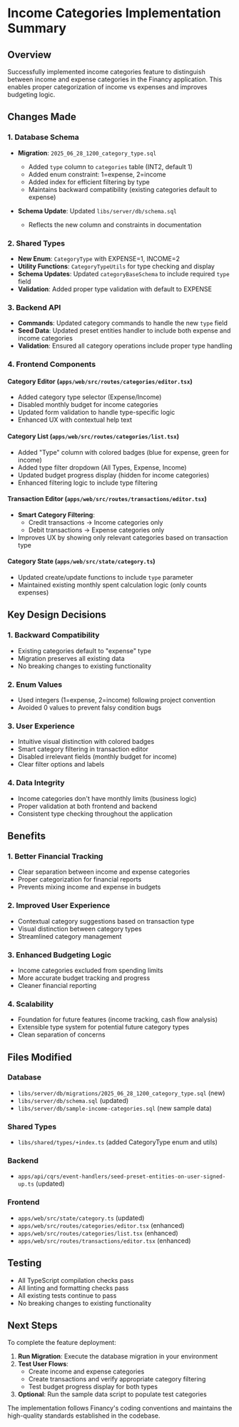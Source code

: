# Income Categories Implementation Summary

## Overview

Successfully implemented income categories feature to distinguish between income and expense categories in the Financy application. This enables proper categorization of income vs expenses and improves budgeting logic.

## Changes Made

### 1. Database Schema
- **Migration**: `2025_06_28_1200_category_type.sql`
  - Added `type` column to `categories` table (INT2, default 1)
  - Added enum constraint: 1=expense, 2=income
  - Added index for efficient filtering by type
  - Maintains backward compatibility (existing categories default to expense)

- **Schema Update**: Updated `libs/server/db/schema.sql` 
  - Reflects the new column and constraints in documentation

### 2. Shared Types
- **New Enum**: `CategoryType` with EXPENSE=1, INCOME=2
- **Utility Functions**: `CategoryTypeUtils` for type checking and display
- **Schema Updates**: Updated `categoryBaseSchema` to include required `type` field
- **Validation**: Added proper type validation with default to EXPENSE

### 3. Backend API
- **Commands**: Updated category commands to handle the new `type` field
- **Seed Data**: Updated preset entities handler to include both expense and income categories
- **Validation**: Ensured all category operations include proper type handling

### 4. Frontend Components

#### Category Editor (`apps/web/src/routes/categories/editor.tsx`)
- Added category type selector (Expense/Income)
- Disabled monthly budget for income categories
- Updated form validation to handle type-specific logic
- Enhanced UX with contextual help text

#### Category List (`apps/web/src/routes/categories/list.tsx`)
- Added "Type" column with colored badges (blue for expense, green for income)
- Added type filter dropdown (All Types, Expense, Income)
- Updated budget progress display (hidden for income categories)
- Enhanced filtering logic to include type filtering

#### Transaction Editor (`apps/web/src/routes/transactions/editor.tsx`)
- **Smart Category Filtering**: 
  - Credit transactions → Income categories only
  - Debit transactions → Expense categories only
- Improves UX by showing only relevant categories based on transaction type

#### Category State (`apps/web/src/state/category.ts`)
- Updated create/update functions to include `type` parameter
- Maintained existing monthly spent calculation logic (only counts expenses)

## Key Design Decisions

### 1. **Backward Compatibility**
- Existing categories default to "expense" type
- Migration preserves all existing data
- No breaking changes to existing functionality

### 2. **Enum Values**
- Used integers (1=expense, 2=income) following project convention
- Avoided 0 values to prevent falsy condition bugs

### 3. **User Experience**
- Intuitive visual distinction with colored badges
- Smart category filtering in transaction editor
- Disabled irrelevant fields (monthly budget for income)
- Clear filter options and labels

### 4. **Data Integrity**
- Income categories don't have monthly limits (business logic)
- Proper validation at both frontend and backend
- Consistent type checking throughout the application

## Benefits

### 1. **Better Financial Tracking**
- Clear separation between income and expense categories
- Proper categorization for financial reports
- Prevents mixing income and expense in budgets

### 2. **Improved User Experience**
- Contextual category suggestions based on transaction type
- Visual distinction between category types
- Streamlined category management

### 3. **Enhanced Budgeting Logic**
- Income categories excluded from spending limits
- More accurate budget tracking and progress
- Cleaner financial reporting

### 4. **Scalability**
- Foundation for future features (income tracking, cash flow analysis)
- Extensible type system for potential future category types
- Clean separation of concerns

## Files Modified

### Database
- `libs/server/db/migrations/2025_06_28_1200_category_type.sql` (new)
- `libs/server/db/schema.sql` (updated)
- `libs/server/db/sample-income-categories.sql` (new sample data)

### Shared Types
- `libs/shared/types/+index.ts` (added CategoryType enum and utils)

### Backend
- `apps/api/cqrs/event-handlers/seed-preset-entities-on-user-signed-up.ts` (updated)

### Frontend
- `apps/web/src/state/category.ts` (updated)
- `apps/web/src/routes/categories/editor.tsx` (enhanced)
- `apps/web/src/routes/categories/list.tsx` (enhanced)
- `apps/web/src/routes/transactions/editor.tsx` (enhanced)

## Testing

- All TypeScript compilation checks pass
- All linting and formatting checks pass
- All existing tests continue to pass
- No breaking changes to existing functionality

## Next Steps

To complete the feature deployment:

1. **Run Migration**: Execute the database migration in your environment
2. **Test User Flows**: 
   - Create income and expense categories
   - Create transactions and verify appropriate category filtering
   - Test budget progress display for both types
3. **Optional**: Run the sample data script to populate test categories

The implementation follows Financy's coding conventions and maintains the high-quality standards established in the codebase.
